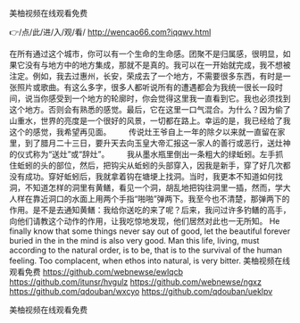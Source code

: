 
美柚视频在线观看免费




👉/点/此/进/入/观/看/ http://wencao66.com?iqqwv.html




在所有通过这个城市，你可以有一个生命的生命感。团聚不是归属感，很明显，如果它没有与地方中的地方集成，那就不是真的。我可以在一开始就完成，我不想被注定。例如，我去过惠州，长安，荣成去了一个地方，不需要很多东西，有时是一张照片或歌曲。有这么多字，很多人都听说所有的遭遇都会为我统一很长一段时间，说当你感受到一个地方的轮廓时，你会觉得这里我一直看到它。我也必须找到这个地方。否则会有熟悉的感觉。最后，它在这里一口气混合。为什么？因为偷了山重水，世界的亮度是一个很好的风景，一切都在路上。幸运的是，我已经给了我这个的感觉，我希望再见面。
　　传说灶王爷自上一年的除夕以来就一直留在家里，到了腊月二十三日，要升天去向玉皇大帝汇报这一家人的善行或恶行，送灶神的仪式称为“送灶”或“辞灶”。
　　我从墨水瓶里倒出一条粗大的绿蚯蚓。左手抓住蚯蚓的头的部位，然后，把钩尖从蚯蚓的头部穿入，因我是新手，穿了好几次都没有成功。穿好蚯蚓后，我就拿着钩在塘埂上找洞。当时，我更本不知道如何找洞，不知道怎样的洞里有黄鳝，看见一个洞，胡乱地把钩往洞里一插，然而，学大人样在靠近洞口的水面上用两个手指“啪啪”弹两下。我至今也不清楚，那弹两下的作用。是不是去通知黄鳝：我给你送吃的来了呢？后来，我问过许多钓鳝的高手，向他们请教这个动作的作用，让我吃惊地发现，他们居然对此也一无所知。
He finally know that some things never say out of good, let the beautiful forever buried in the in the mind is also very good.
Man this life, living, must according to the natural order, is to be, that is to the survival of the human feeling.
Too complacent, when ethos into natural, is very bitter.
美柚视频在线观看免费 https://github.com/webnewse/ewlqcb
https://github.com/itunsr/hvgulz
https://github.com/webnewse/ngxz
https://github.com/qdouban/wxcyo
https://github.com/qdouban/ueklpv





美柚视频在线观看免费
